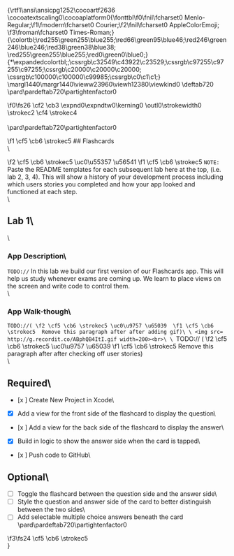 {\rtf1\ansi\ansicpg1252\cocoartf2636
\cocoatextscaling0\cocoaplatform0{\fonttbl\f0\fnil\fcharset0 Menlo-Regular;\f1\fmodern\fcharset0 Courier;\f2\fnil\fcharset0 AppleColorEmoji;
\f3\froman\fcharset0 Times-Roman;}
{\colortbl;\red255\green255\blue255;\red66\green95\blue46;\red246\green246\blue246;\red38\green38\blue38;
\red255\green255\blue255;\red0\green0\blue0;}
{\*\expandedcolortbl;;\cssrgb\c32549\c43922\c23529;\cssrgb\c97255\c97255\c97255;\cssrgb\c20000\c20000\c20000;
\cssrgb\c100000\c100000\c99985;\cssrgb\c0\c1\c1;}
\margl1440\margr1440\vieww23960\viewh12380\viewkind0
\deftab720
\pard\pardeftab720\partightenfactor0

\f0\fs26 \cf2 \cb3 \expnd0\expndtw0\kerning0
\outl0\strokewidth0 \strokec2 <img src='https://i.imgur.com/z85lmR4.png' title='' width='' alt=''  />\cf4 \strokec4 \
\
\pard\pardeftab720\partightenfactor0

\f1 \cf5 \cb6 \strokec5 ## Flashcards\
\

\f2 \cf5 \cb6 \strokec5 \uc0\u55357 \u56541 
\f1 \cf5 \cb6 \strokec5  `NOTE:` Paste the README templates for each subsequent lab here at the top, (i.e. lab 2, 3, 4). This will show a history of your development process including which users stories you completed and how your app looked and functioned at each step.\
\
## Lab 1\
\
### App Description\
`TODO://` In this lab we build our first version of our Flashcards app. This will help us study whenever exams are coming up.  We learn to place views on the screen and write code to control them. \
\
### App Walk-though\
`TODO://(
\f2 \cf5 \cb6 \strokec5 \uc0\u9757 \u65039 
\f1 \cf5 \cb6 \strokec5  Remove this paragraph after after adding gif)\
\
<img src= http://g.recordit.co/ABphQB4ItI.gif width=200><br>\
\
`TODO:// (
\f2 \cf5 \cb6 \strokec5 \uc0\u9757 \u65039 
\f1 \cf5 \cb6 \strokec5  Remove this paragraph after after checking off user stories)\
\
## Required\
- [x ] Create New Project in Xcode\
- [x] Add a view for the front side of the flashcard to display the question\
- [x ] Add a view for the back side of the flashcard to display the answer\
- [x] Build in logic to show the answer side when the card is tapped\
- [x ] Push code to GitHub\
## Optional\
- [ ] Toggle the flashcard between the question side and the answer side\
- [ ] Style the question and answer side of the card to better distinguish between the two sides\
- [ ] Add selectable multiple choice answers beneath the card\
\pard\pardeftab720\partightenfactor0

\f3\fs24 \cf5 \cb6 \strokec5 \
}